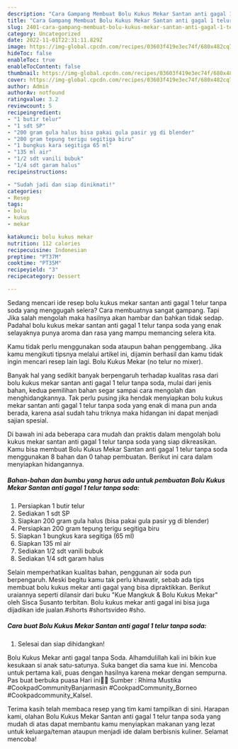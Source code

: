 ```yaml
---
description: "Cara Gampang Membuat Bolu Kukus Mekar Santan anti gagal 1 telur tanpa soda yang Enak, Buat Buka Puasa Enak"
title: "Cara Gampang Membuat Bolu Kukus Mekar Santan anti gagal 1 telur tanpa soda yang Enak, Buat Buka Puasa Enak"
slug: 2401-cara-gampang-membuat-bolu-kukus-mekar-santan-anti-gagal-1-telur-tanpa-soda-yang-enak-buat-buka-puasa-enak
category: Uncategorized
date: 2022-11-01T22:31:11.829Z
image: https://img-global.cpcdn.com/recipes/03603f419e3ec74f/680x482cq70/bolu-kukus-mekar-santan-anti-gagal-1-telur-tanpa-soda-foto-resep-utama.jpg
hideToc: false
enableToc: true
enableTocContent: false
thumbnail: https://img-global.cpcdn.com/recipes/03603f419e3ec74f/680x482cq70/bolu-kukus-mekar-santan-anti-gagal-1-telur-tanpa-soda-foto-resep-utama.jpg
cover: https://img-global.cpcdn.com/recipes/03603f419e3ec74f/680x482cq70/bolu-kukus-mekar-santan-anti-gagal-1-telur-tanpa-soda-foto-resep-utama.jpg
author: Admin
authorAv: notfound
ratingvalue: 3.2
reviewcount: 5
recipeingredient:
- "1 butir telur"
- "1 sdt SP"
- "200 gram gula halus bisa pakai gula pasir yg di blender"
- "200 gram tepung terigu segitiga biru"
- "1 bungkus kara segitiga 65 ml"
- "135 ml air"
- "1/2 sdt vanili bubuk"
- "1/4 sdt garam halus"
recipeinstructions:

- "Sudah jadi dan siap dinikmati!"
categories:
- Resep
tags:
- bolu
- kukus
- mekar

katakunci: bolu kukus mekar 
nutrition: 112 calories
recipecuisine: Indonesian
preptime: "PT37M"
cooktime: "PT35M"
recipeyield: "3"
recipecategory: Dessert

---
```



Sedang mencari ide resep bolu kukus mekar santan anti gagal 1 telur tanpa soda yang menggugah selera? Cara membuatnya sangat gampang. Tapi Jika salah mengolah maka hasilnya akan hambar dan bahkan tidak sedap. Padahal bolu kukus mekar santan anti gagal 1 telur tanpa soda yang enak selayaknya punya aroma dan rasa yang mampu memancing selera kita.


Kamu tidak perlu menggunakan soda ataupun bahan penggembang. Jika kamu mengikuti tipsnya melalui artikel ini, dijamin berhasil dan kamu tidak ingin mencari resep lain lagi. Bolu Kukus Mekar (no telur no mixer).

Banyak hal yang sedikit banyak berpengaruh terhadap kualitas rasa dari bolu kukus mekar santan anti gagal 1 telur tanpa soda, mulai dari jenis bahan, kedua pemilihan bahan segar sampai cara mengolah dan menghidangkannya. Tak perlu pusing jika hendak menyiapkan bolu kukus mekar santan anti gagal 1 telur tanpa soda yang enak di mana pun anda berada, karena asal sudah tahu triknya maka hidangan ini dapat menjadi sajian spesial.


Di bawah ini ada beberapa cara mudah dan praktis dalam mengolah bolu kukus mekar santan anti gagal 1 telur tanpa soda yang siap dikreasikan. Kamu bisa membuat Bolu Kukus Mekar Santan anti gagal 1 telur tanpa soda menggunakan 8 bahan dan 0 tahap pembuatan. Berikut ini cara dalam menyiapkan hidangannya.

<!--inarticleads1-->

##### Bahan-bahan dan bumbu yang harus ada untuk pembuatan Bolu Kukus Mekar Santan anti gagal 1 telur tanpa soda:

1. Persiapkan 1 butir telur
1. Sediakan 1 sdt SP
1. Siapkan 200 gram gula halus (bisa pakai gula pasir yg di blender)
1. Persiapkan 200 gram tepung terigu segitiga biru
1. Siapkan 1 bungkus kara segitiga (65 ml)
1. Siapkan 135 ml air
1. Sediakan 1/2 sdt vanili bubuk
1. Sediakan 1/4 sdt garam halus


Selain memperhatikan kualitas bahan, penggunan air soda pun berpengaruh. Meski begitu kamu tak perlu khawatir, sebab ada tips membuat bolu kukus mekar anti gagal yang bisa dipraktikkan. Berikut uraiannya seperti dilansir dari buku &#34;Kue Mangkuk &amp; Bolu Kukus Mekar&#34; oleh Sisca Susanto terbitan. Bolu kukus mekar anti gagal ini bisa juga dijadikan ide jualan.#shorts #shortsvideo #sho. 

<!--inarticleads2-->

##### Cara buat Bolu Kukus Mekar Santan anti gagal 1 telur tanpa soda:


1. Selesai dan siap dihidangkan!

Bolu Kukus Mekar anti gagal tanpa Soda. Alhamdulillah kali ini bikin kue kesukaan si anak satu-satunya. Suka banget dia sama kue ini. Mencoba untuk pertama kali, puas dengan hasilnya karena mekar dengan sempurna. Pas buat berbuka puasa Hari ini🥰🥰 Sumber : Rhima Mustika #CookpadCommunityBanjarmasin #CookpadCommunity_Borneo #Cookpadcommunity_Kalsel. 

Terima kasih telah membaca resep yang tim kami tampilkan di sini. Harapan kami, olahan Bolu Kukus Mekar Santan anti gagal 1 telur tanpa soda yang mudah di atas dapat membantu kamu menyiapkan makanan yang lezat untuk keluarga/teman ataupun menjadi ide dalam berbisnis kuliner. Selamat mencoba!
